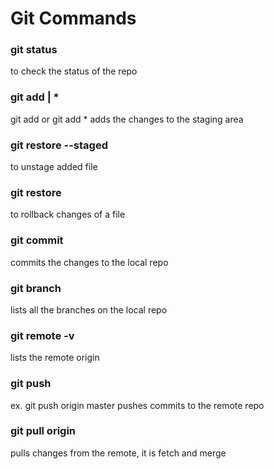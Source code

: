 # Git Commands

### git status
to check the status of the repo

### git add <file> | *
git add <file> or git add *
adds the changes to the staging area

### git restore --staged <file>
to unstage added file

### git restore <file>
to rollback changes of a file

### git commit
commits the changes to the local repo

### git branch
lists all the branches on the local repo

### git remote -v
lists the remote origin

### git push <origin> <branch>
ex. git push origin master
pushes commits to the remote repo

### git pull origin
pulls changes from the remote, it is fetch and merge




